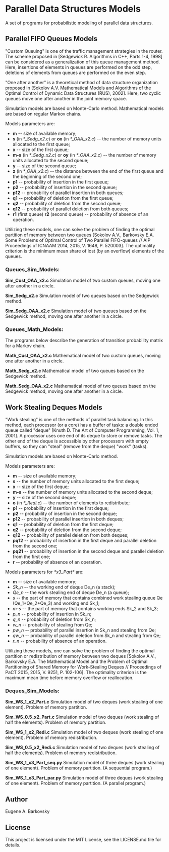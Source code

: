 # Parallel Data Structures Models

A set of programs for probabilistic modeling of parallel data structures.

## Parallel FIFO Queues Models

"Custom Queuing" is one of the traffic management strategies in the router. The scheme proposed in [Sedgewick R. Algorithms in C++, Parts 1-4, 1998] can be considered as a generalization of this queue management method. Here, insertions of elements in queues are performed on the odd step, deletions of elements from queues are performed on the even step.

"One after another" is a theoretical method of data structure organization proposed in [Sokolov A.V. Mathematical Models and Algorithms of the Optimal Control of Dynamic Data Structures (RUS), 2002]. Here, two cyclic queues move one after another in the joint memory space.

Simulation models are based on Monte-Carlo method.
Mathematical models are based on regular Markov chains.

Models parameters are:

* **m** -- size of available memory;
* **s** (in *\*_Sedg_x2.c*) or **ox** (in *\*_OAA_x2.c*) -- the number of memory units allocated to the first queue;
* **x** -- size of the first queue;
* **m-s** (in *\*_Sedg_x2.c*) or **oy** (in *\*_OAA_x2.c*) -- the number of memory units allocated to the second queue;
* **y** -- size of the second queue;
* **z** (in *\*_OAA_x2.c*) -- the distance between the end of the first queue and the beginning of the second one;
* **p1** -- probability of insertion in the first queue;
* **p2** -- probability of insertion in the second queue;
* **p12** -- probability of parallel insertion in both queues;
* **q1** -- probability of deletion from the first queue;
* **q2** -- probability of deletion from the second queue;
* **q12** -- probability of parallel deletion from both queues;
* **r1** (first queue) **r2** (second queue) -- probability of absence of an operation.

Utilizing these models, one can solve the problem of finding the optimal partition of memory between two queues [Sokolov A.V., Barkovsky E.A. Some Problems of Optimal Control of Two Parallel FIFO-queues // AIP Proceedings of ICNAAM 2014, 2015, V. 1648, P. 520003]. The optimality criterion is the minimum mean share of lost (by an overflow) elements of the queues.

### Queues_Sim_Models:

**Sim_Cust_OAA_x2.c**
Simulation model of two custom queues, moving one after another in a circle.

**Sim_Sedg_x2.c**
Simulation model of two queues based on the Sedgewick method.

**Sim_Sedg_OAA_x2.c**
Simulation model of two queues based on the Sedgewick method, moving one after another in a circle.

### Queues_Math_Models:

The programs below describe the generation of transition probability matrix for a Markov chain.

**Math_Cust_OAA_x2.c**
Mathematical model of two custom queues, moving one after another in a circle.

**Math_Sedg_x2.c**
Mathematical model of two queues based on the Sedgewick method.

**Math_Sedg_OAA_x2.c**
Mathematical model of two queues based on the Sedgewick method, moving one after another in a circle.

## Work Stealing Deques Models

"Work stealing" is one of the methods of parallel task balancing. In this method, each processor (or a core) has a buffer of tasks: a double ended queue called "deque" [Knuth D. The Art of Computer Programming, Vol. 1, 2001]. A processor uses one end of its deque to store or remove tasks. The other end of the deque is accessible by other processors with empty buffers, so they can "steal" (remove from the deque) "work" (tasks).

Simulation models are based on Monte-Carlo method.

Models parameters are:

* **m** -- size of available memory;
* **s** -- the number of memory units allocated to the first deque;
* **x** -- size of the first deque;
* **m-s** -- the number of memory units allocated to the second deque;
* **y** -- size of the second deque;
* **o** (in *\*_Redi.c*) -- the number of elements to redistribute;
* **p1** -- probability of insertion in the first deque;
* **p2** -- probability of insertion in the second deque;
* **p12** -- probability of parallel insertion in both deques;
* **q1** -- probability of deletion from the first deque;
* **q2** -- probability of deletion from the second deque;
* **q12** -- probability of parallel deletion from both deques;
* **pq12** -- probability of insertion in the first deque and parallel deletion from the second one;
* **pq21** -- probability of insertion in the second deque and parallel deletion from the first one;
* **r** -- probability of absence of an operation.

Models parameters for *\*_x3_Part_\** are:

* **m** -- size of available memory;
* *Sk_n* -- the working end of deque De_n (a stack);
* *Qe_n* -- the work stealing end of deque De_n (a queue);
* *s* -- the part of memory that contains combined work stealing queue Qe (Qe_1+Qe_2+Qe_3) and working end Sk_1;
* *m-s* -- the part of memory that contains working ends Sk_2 and Sk_3;
* *p_n* -- probability of insertion in Sk_n;
* *q_n* -- probability of deletion from Sk_n;
* *w_n* -- probability of stealing from Qe;
* *pw_n* -- probability of parallel insertion in Sk_n and stealing from Qe;
* *qw_n* -- probability of parallel deletion from Sk_n and stealing from Qe;
* *r_n* -- probability of absence of an operation.

Utilizing these models, one can solve the problem of finding the optimal partition or redistribution of memory between two deques [Sokolov A.V., Barkovsky E.A. The Mathematical Model and the Problem of Optimal Partitioning of Shared Memory for Work-Stealing Deques // Proceedings of PaCT 2015, 2015, V. 9251, P. 102-106]. The optimality criterion is the maximum mean time before memory overflow or reallocation.

### Deques_Sim_Models:

**Sim_WS_1_x2_Part.c**
Simulation model of two deques (work stealing of one element). Problem of memory partition.

**Sim_WS_0.5_x2_Part.c**
Simulation model of two deques (work stealing of half the elements). Problem of memory partition.

**Sim_WS_1_x2_Redi.c**
Simulation model of two deques (work stealing of one element). Problem of memory redistribution.

**Sim_WS_0.5_x2_Redi.c**
Simulation model of two deques (work stealing of half the elements). Problem of memory redistribution.

**Sim_WS_1_x3_Part_seq.py**
Simulation model of three deques (work stealing of one element). Problem of memory partition. (A sequential program.)

**Sim_WS_1_x3_Part_par.py**
Simulation model of three deques (work stealing of one element). Problem of memory partition. (A parallel program.)

## Author

Eugene A. Barkovsky

## License

This project is licensed under the MIT License, see the LICENSE.md file for details.
